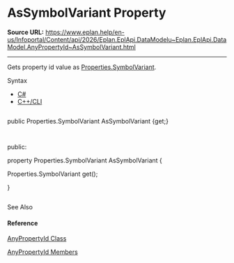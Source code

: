 # AsSymbolVariant Property

**Source URL:** https://www.eplan.help/en-us/Infoportal/Content/api/2026/Eplan.EplApi.DataModelu~Eplan.EplApi.DataModel.AnyPropertyId~AsSymbolVariant.html

---

Gets property id value as [Properties.SymbolVariant](Eplan.EplApi.DataModelu~Eplan.EplApi.DataModel.Properties+SymbolVariant.html).

Syntax

- [C#](#i-syntax-CS)
- [C++/CLI](#i-syntax-CPP2005)

```
```
public Properties.SymbolVariant AsSymbolVariant {get;}
```
```

```
```
public:
property Properties.SymbolVariant AsSymbolVariant {
   Properties.SymbolVariant get();
}
```
```



See Also

#### Reference

[AnyPropertyId Class](Eplan.EplApi.DataModelu~Eplan.EplApi.DataModel.AnyPropertyId.html)
  
[AnyPropertyId Members](Eplan.EplApi.DataModelu~Eplan.EplApi.DataModel.AnyPropertyId_members.html)